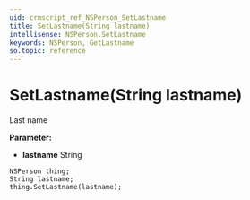 ```yaml
---
uid: crmscript_ref_NSPerson_SetLastname
title: SetLastname(String lastname)
intellisense: NSPerson.SetLastname
keywords: NSPerson, GetLastname
so.topic: reference
---
```


# SetLastname(String lastname)

Last name

**Parameter:** 
* **lastname** String

```crmscript
NSPerson thing;
String lastname;
thing.SetLastname(lastname);
```

